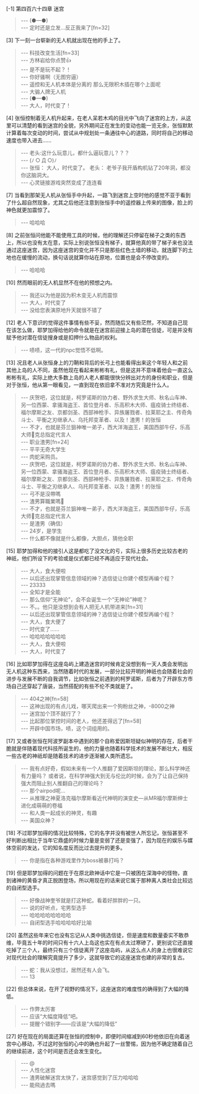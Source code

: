 
[-1] 第四百六十四章 迷宫
>--- (●—●)<br>
>--- 定时还是立发…反正我来了[fn=32]<br>

[3] 下一刻一台崭新的无人机就出现在他的手上了。
>--- 科技改变生活[fn=33]<br>
>--- 方林岩给你点赞👍<br>
>--- 是不是玩不起？！<br>
>--- 你好骚啊（无图穷逼）<br>
>--- 遥控和无人机本体是分离的 那么无限积木插在哪个上面呢<br>
>--- 大骟人牌无人机<br>
>--- (●—●)<br>
>--- 大人，时代变了！<br>

[4] 张恒控制着无人机升起来，在老人呆若木鸡的目光中飞向了迷宫的上方，从这里可以清楚的看到迷宫的全貌，另外期间正在发生的变动也能一览无余，张恒默默计算着每次变动的时间，尝试从中规划处一条通往中心的道路，同时将自己的移动速度也带入进去……
>--- 老头:这什么玩意儿，都什么逼玩意儿？？？<br>
>--- (ﾉ ○ Д ○)ﾉ<br>
>--- 张恒： 大人，时代变了。
老头： 老爷子我开盾构机钻了20年洞，都没你这脑洞大。<br>
>--- 心灵链接游戏突然变成了连连看<br>

[7] 当看到那架无人机从张恒手中升起，一路飞到迷宫上空时他的感觉不亚于看到了什么超自然现象，尤其之后他还注意到张恒手中的遥控器上传来的图像，脸上的神色就更加震惊了。
>--- 哈哈哈<br>

[8] 之前张恒问他能不能使用工具的时候，他的理解还只停留在梯子之类的东西上，所以也没有太在意，实际上别说张恒没有梯子，就算他真的带了梯子来也没法通过这座迷宫，因为这座迷宫的变化并不只是那些红色土墙的移动，就连脚下的土地也在缓慢的流动，换句话说就算你站在原地，位置也是会不停改变的。
>--- 哈哈哈<br>

[10] 然而眼前的无人机显然不在他的预想之内。
>--- 我还以为他是因为积木变无人机而震惊<br>
>--- 大人，时代变了<br>
>--- 没给您表演原地升天就很不错了<br>

[12] 老人下意识的觉得这件事情有些不妥，然而随后又有些茫然，不知道自己现在该怎么做，耶梦加得给他的命令就是在迷宫前迎接上岛的潜在信徒，可是并没有赋予他对潜在信徒搜身或是扣押什么物品的权利。
>--- 啧啧，这一代的npc觉悟不低啊。<br>

[13] 况且老人从张恒身上的刀鞘和背后的长弓上也能看得出来这个年轻人和之前其他上岛的人不同，虽然他现在看起来彬彬有礼，但是这并不意味着他会一直这么彬彬有礼，实际上绝大多数上岛的人老人都能很快分辨出对方的身份和职业，但是对于张恒，他从第一眼看见，一直到现在依旧拿不准对方究竟是什么人。
>--- 庆贺吧，这位就是，柯罗诺斯的协力者、野外求生大师、秋名山车神、另一位西蒙、拿骚海盗王、首位登月者、乐高积木大师、瘟疫骑士终结者、福尔摩斯之友、京都剑圣、西部神枪手、异族屠戮者、拉莱耶之主、传奇角斗士、平衡之刃继承人、乌托邦变革者、以及！渣男！的张恒<br>
>--- 不才，也就是芬兰狙神唯一弟子，西大洋海盗王，美国西部牛仔，乐高大师🐶克总指定代言人<br>
>--- 职业渣男[fn=24]<br>
>--- 平平无奇大学生<br>
>--- 肉蛇采购员。<br>
>--- 庆贺吧，这位就是，柯罗诺斯的协力者、野外求生大师、秋名山车神、另一位西蒙、拿骚海盗王、首位登月者、乐高积木大师、瘟疫骑士终结者、福尔摩斯之友、京都剑圣、西部神枪手、异族屠戮者、拉莱耶之主、传奇角斗士、平衡之刃继承人、乌托邦变革者、以及！渣男！的张恒<br>
>--- 弓不是沒帶嗎<br>
>--- 渣男算職業嗎🐶<br>
>--- 不才，也就是芬兰狙神唯一弟子，西大洋海盗王，美国西部牛仔，乐高大师🐶克总指定代言人<br>
>--- 是渣男（确信）<br>
>--- 24岁，是学生<br>
>--- 什么都不像就是什么都像，大胆点，猜他全职<br>

[15] 耶梦加得和他的接引人这是都吃了没文化的亏，实际上很多历史比较古老的神祇，他们所设下的考验或是仪式都已经不再适应于现代社会。
>--- 大人，食大便啦<br>
>--- 以后还出现掌管信息领域的神？选信徒让你建个模型再编个程？<br>
>--- 23333<br>
>--- 全知才是全能<br>
>--- 那么信仰“无神论”，会不会诞生一个“无神论”神呢？<br>
>--- 不。。他只是没想到会有人把无人机带进来[fn=31]<br>
>--- 以后还出现掌管信息领域的神？选信徒让你建个模型再编个程？<br>
>--- 大人，食大便了<br>
>--- 时代变了……<br>
>--- 哈哈哈哈哈哈哈<br>
>--- 大人，食大便啦<br>
>--- 大人，时代变了<br>

[16] 比如耶梦加得在这座岛屿上建造迷宫的时候肯定没想到有一天人类会发明出无人机这种东西来，当然随着时代的发展，一部分比较开明的神祇也会随着社会的进步与发展不断的自我调节，比如张恒之前遇到的柯罗诺斯，后者为了开辟东方市场自己还穿起了唐装，当然搭配的有些不伦不类就是了。
>--- 404之神[fn=58]<br>
>--- 这神出现的有点儿戏，哪天爬出来一个狗粉丝之神，-8000之神<br>
>--- 迷宫加个顶不就行了？<br>
>--- 比起那位掌控时间的老人，他还差得远了[fn=58]<br>
>--- 开辟中国市场，啧，这个词组用的。<br>

[17] 又或者张恒在阿波罗副本中遇到的那个自称爱因斯坦疑似神明的存在，后者干脆就是伴随着现代科技所诞生的，他的力量也随着科学技术的发展不断壮大，相反一些古老的神祇却是随着技术的进步逐渐被人类所遗忘。
>--- 我有点好奇，假如未来有一个人推翻了爱因斯坦的理论，那么科学神还有力量吗？
或者说，在科学神强大到无与伦比的时候，会为了让自己保持强大而阻止别人推翻自己的理论吗？<br>
>--- 那个airpod呢…<br>
>--- 从推理之神夏洛克福尔摩斯看近代神明的演变史—从MR福尔摩斯绅士进化成萌萌的卷福<br>
>--- 和人类一起成长的神灵，有趣<br>
>--- 美国众神？<br>

[18] 不过耶梦加得的情况比较特殊，它的名字并没有被世人所忘记，张恒甚至不好判断出相比于当年它鼎盛的时候力量是变弱了还是变强了，因为现在的娱乐与媒体空前的发达，它的知名度反而比过去提升的更多。
>--- 你是指在各种游戏里作为boss被暴打吗？<br>

[19] 但是耶梦加得的问题在于在原北欧神话中它是一只被困在深海中的怪物，直到诸神的黄昏才真正脱困登场，所以用现在的话来说它属于那种离人类社会比较远的自闭型选手。
>--- 好像战神奎爷就是打这种蛇。看着好胖胖的一只。<br>
>--- 说的好听点，宅男型选手<br>
>--- 哈哈哈哈哈哈哈哈<br>
>--- 自闭型选手哈哈哈哈好比喻<br>

[20] 虽然这些年来它也没有忘记从人类中挑选信徒，但是速度和数量委实不敢恭维，毕竟五十年的时间只有十六人上岛这也实在有点太过寒碜了，更别说它还直接吃掉了三个人，最终只有三个信徒离开了这座岛屿，从这么点人的身上也很难说它对现代社会的理解究竟提升了多少，这就导致它的这座迷宫也建的非常的复古。
>--- 蛇：我从没想过，居然还有人会飞。<br>
>--- 13<br>

[22] 但总体来说，在开了视野的情况下，这座迷宫的难度性的确得到了大幅的降低。
>--- 作弊太厉害<br>
>--- 应该“大幅度降低”吧。<br>
>--- 提醒个错别字——应该是“大幅的降低”<br>

[27] 好在现在的局面还算在张恒的控制中，即便时间缩减到60秒他依旧在向着迷宫中心移动，不过这时张恒的心中的确也升起了一丝警惕，因为他不确定随着自己的继续前进，这个时间是否还会发生变化。
>--- @<br>
>--- 人性化迷宫<br>
>--- 渣男破解迷宫太快了，迷宫感觉到了压力哈哈哈<br>
>--- 能飛過去嗎<br>
